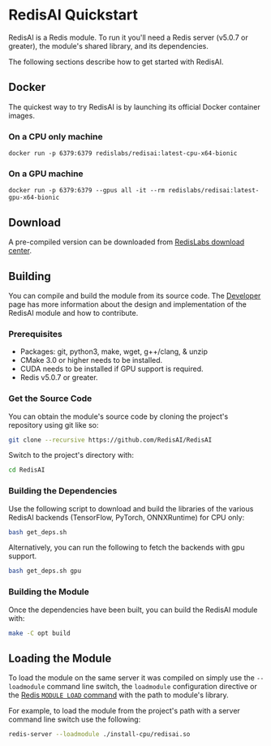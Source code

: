# RedisAI Quickstart
RedisAI is a Redis module. To run it you'll need a Redis server (v5.0.7 or greater), the module's shared library, and its dependencies.

The following sections describe how to get started with RedisAI.

## Docker
The quickest way to try RedisAI is by launching its official Docker container images.

### On a CPU only machine
```
docker run -p 6379:6379 redislabs/redisai:latest-cpu-x64-bionic
```

### On a GPU machine

```
docker run -p 6379:6379 --gpus all -it --rm redislabs/redisai:latest-gpu-x64-bionic
```

## Download

A pre-compiled version can be downloaded from [RedisLabs download center](https://redislabs.com/download-center/modules/).

## Building
You can compile and build the module from its source code. The [Developer](developer.md) page has more information about the design and implementation of the RedisAI module and how to contribute.

### Prerequisites
* Packages: git, python3, make, wget, g++/clang, & unzip 
* CMake 3.0 or higher needs to be installed.
* CUDA needs to be installed if GPU support is required.
* Redis v5.0.7 or greater.

### Get the Source Code
You can obtain the module's source code by cloning the project's repository using git like so:

```sh
git clone --recursive https://github.com/RedisAI/RedisAI
```

Switch to the project's directory with:

```sh
cd RedisAI
```

### Building the Dependencies
Use the following script to download and build the libraries of the various RedisAI backends (TensorFlow, PyTorch, ONNXRuntime) for CPU only:

```sh
bash get_deps.sh
```

Alternatively, you can run the following to fetch the backends with gpu support.

```sh
bash get_deps.sh gpu
```

### Building the Module
Once the dependencies have been built, you can build the RedisAI module with:

```sh
make -C opt build
```

## Loading the Module
To load the module on the same server it was compiled on simply use the `--loadmodule` command line switch, the `loadmodule` configuration directive or the [Redis `MODULE LOAD` command](https://redis.io/commands/module-load) with the path to module's library.

For example, to load the module from the project's path with a server command line switch use the following:

```sh
redis-server --loadmodule ./install-cpu/redisai.so
```
